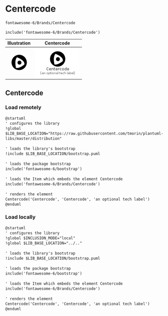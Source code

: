 # Centercode


```text
fontawesome-6/Brands/Centercode
```

```text
include('fontawesome-6/Brands/Centercode')
```



| Illustration | Centercode |
| :---: | :---: |
| ![illustration for Illustration](../../fontawesome-6/Brands/Centercode.png) | ![illustration for Centercode](../../fontawesome-6/Brands/Centercode.Local.png) |




## Centercode

### Load remotely
```plantuml
@startuml
' configures the library
!global $LIB_BASE_LOCATION="https://raw.githubusercontent.com/tmorin/plantuml-libs/master/distribution"

' loads the library's bootstrap
!include $LIB_BASE_LOCATION/bootstrap.puml

' loads the package bootstrap
include('fontawesome-6/bootstrap')

' loads the Item which embeds the element Centercode
include('fontawesome-6/Brands/Centercode')

' renders the element
Centercode('Centercode', 'Centercode', 'an optional tech label')
@enduml
```

### Load locally
```plantuml
@startuml
' configures the library
!global $INCLUSION_MODE="local"
!global $LIB_BASE_LOCATION="../.."

' loads the library's bootstrap
!include $LIB_BASE_LOCATION/bootstrap.puml

' loads the package bootstrap
include('fontawesome-6/bootstrap')

' loads the Item which embeds the element Centercode
include('fontawesome-6/Brands/Centercode')

' renders the element
Centercode('Centercode', 'Centercode', 'an optional tech label')
@enduml
```

